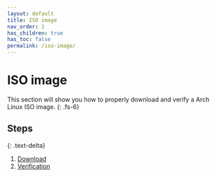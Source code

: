```yaml
---
layout: default
title: ISO image
nav_order: 1
has_children: true
has_toc: false
permalink: /iso-image/
---
```


# ISO image

This section will show you how to properly download and verify a Arch Linux ISO image.
{: .fs-6}

## Steps
{: .text-delta}

1. [Download](https://chaosdynamix.github.io/Andromeda/iso-image/download/)
1. [Verification](https://chaosdynamix.github.io/Andromeda/iso-image/verification/)
